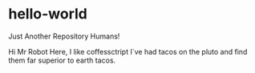 # hello-world

Just Another Repository Humans!

Hi Mr Robot Here, I like coffessctript
I`ve had tacos on the pluto and find them far superior to earth tacos.
